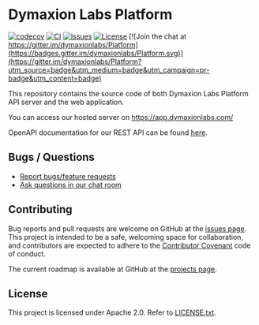 # Dymaxion Labs Platform

[![codecov](https://codecov.io/gh/dymaxionlabs/platform/branch/main/graph/badge.svg?token=7SIMOR5WIK)](https://codecov.io/gh/dymaxionlabs/platform)
[![CI](https://github.com/dymaxionlabs/platform/actions/workflows/main.yml/badge.svg)](https://github.com/dymaxionlabs/platform/actions/workflows/main.yml)
[![Issues](https://img.shields.io/github/issues-closed/dymaxionlabs/platform)](https://github.com/dymaxionlabs/platform/issues)
[![License](https://img.shields.io/github/license/dymaxionlabs/platform)](LICENSE.txt)
[![Join the chat at https://gitter.im/dymaxionlabs/Platform](https://badges.gitter.im/dymaxionlabs/Platform.svg)](https://gitter.im/dymaxionlabs/Platform?utm_source=badge&utm_medium=badge&utm_campaign=pr-badge&utm_content=badge)

This repository contains the source code of both Dymaxion Labs Platform API
server and the web application.

You can access our hosted server on https://app.dymaxionlabs.com/

OpenAPI documentation for our REST API can be found [here](https://api.dymaxionlabs.com/swagger).

## Bugs / Questions

* [Report bugs/feature requests](https://github.com/dymaxionlabs/platform/issues)
* [Ask questions in our chat room](https://gitter.im/dymaxionlabs/platform)

## Contributing

Bug reports and pull requests are welcome on GitHub at the [issues
page](https://github.com/dymaxionlabs/platform). This project is intended to be
a safe, welcoming space for collaboration, and contributors are expected to
adhere to the [Contributor Covenant](http://contributor-covenant.org) code of
conduct.

The current roadmap is available at GitHub at the
[projects page](https://github.com/dymaxionlabs/platform/projects/1).

## License

This project is licensed under Apache 2.0. Refer to
[LICENSE.txt](https://github.com/dymaxionlabs/platform/blob/main/LICENSE.txt).
